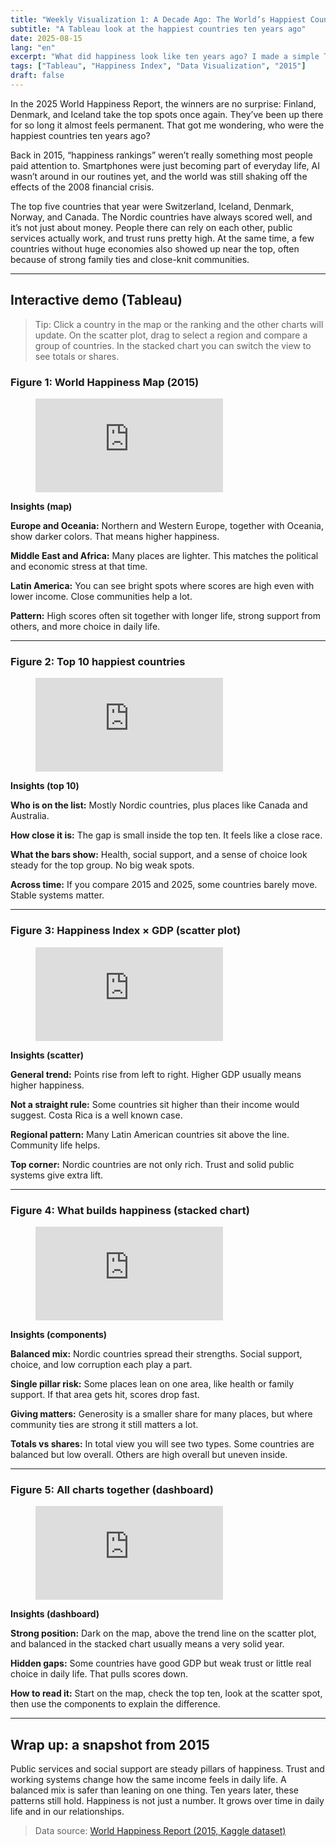 ```yaml
---
title: "Weekly Visualization 1: A Decade Ago: The World’s Happiest Countries in 2015"
subtitle: "A Tableau look at the happiest countries ten years ago"
date: 2025-08-15
lang: "en"
excerpt: "What did happiness look like ten years ago? I made a simple Tableau view so we can jump back to 2015."
tags: ["Tableau", "Happiness Index", "Data Visualization", "2015"]
draft: false
---
```


In the 2025 World Happiness Report, the winners are no surprise: Finland, Denmark, and Iceland take the top spots once again. They’ve been up there for so long it almost feels permanent. That got me wondering, who were the happiest countries ten years ago?

Back in 2015, “happiness rankings” weren’t really something most people paid attention to. Smartphones were just becoming part of everyday life, AI wasn’t around in our routines yet, and the world was still shaking off the effects of the 2008 financial crisis.

The top five countries that year were Switzerland, Iceland, Denmark, Norway, and Canada. The Nordic countries have always scored well, and it’s not just about money. People there can rely on each other, public services actually work, and trust runs pretty high. At the same time, a few countries without huge economies also showed up near the top, often because of strong family ties and close-knit communities.

---

## Interactive demo (Tableau)

> Tip: Click a country in the map or the ranking and the other charts will update. On the scatter plot, drag to select a region and compare a group of countries. In the stacked chart you can switch the view to see totals or shares.

### Figure 1: World Happiness Map (2015)
<figure class="viz">
  <iframe src="https://public.tableau.com/views/WorldHappinessMap-2015/1_1worldhappinessmap2015?:showVizHome=no&:embed=true" loading="lazy" allowfullscreen frameborder="0"></iframe>
</figure>

**Insights (map)**

**Europe and Oceania:** Northern and Western Europe, together with Oceania, show darker colors. That means higher happiness.

**Middle East and Africa:** Many places are lighter. This matches the political and economic stress at that time.

**Latin America:** You can see bright spots where scores are high even with lower income. Close communities help a lot.

**Pattern:** High scores often sit together with longer life, strong support from others, and more choice in daily life.

---

### Figure 2: Top 10 happiest countries
<figure class="viz">
  <iframe src="https://public.tableau.com/views/Top10HappiestCountriesBarChart-2015/1_2Top10HappiestCountriesBarChart?:showVizHome=no&:embed=true" loading="lazy" allowfullscreen frameborder="0"></iframe>
</figure>

**Insights (top 10)**

**Who is on the list:** Mostly Nordic countries, plus places like Canada and Australia.

**How close it is:** The gap is small inside the top ten. It feels like a close race.

**What the bars show:** Health, social support, and a sense of choice look steady for the top group. No big weak spots.

**Across time:** If you compare 2015 and 2025, some countries barely move. Stable systems matter.

---

### Figure 3: Happiness Index × GDP (scatter plot)
<figure class="viz">
  <iframe src="https://public.tableau.com/views/ScatterPlotHappinessIndexvs_GDP2015/1_3ScatterPlotHappinessIndexvs_GDP2015?:showVizHome=no&:embed=true" loading="lazy" allowfullscreen frameborder="0"></iframe>
</figure>

**Insights (scatter)**

**General trend:** Points rise from left to right. Higher GDP usually means higher happiness.

**Not a straight rule:** Some countries sit higher than their income would suggest. Costa Rica is a well known case.

**Regional pattern:** Many Latin American countries sit above the line. Community life helps.

**Top corner:** Nordic countries are not only rich. Trust and solid public systems give extra lift.

---

### Figure 4: What builds happiness (stacked chart)
<figure class="viz">
  <iframe src="https://public.tableau.com/views/PercentageDistributionofHappinessIndexComponentsbyCountry2015/1_4PercentageCompositionofHappinessIndexbyCountry?:showVizHome=no&:embed=true" loading="lazy" allowfullscreen frameborder="0"></iframe>
</figure>

**Insights (components)**

**Balanced mix:** Nordic countries spread their strengths. Social support, choice, and low corruption each play a part.

**Single pillar risk:** Some places lean on one area, like health or family support. If that area gets hit, scores drop fast.

**Giving matters:** Generosity is a smaller share for many places, but where community ties are strong it still matters a lot.

**Totals vs shares:** In total view you will see two types. Some countries are balanced but low overall. Others are high overall but uneven inside.

---

### Figure 5: All charts together (dashboard)
<figure class="viz">
  <iframe src="https://public.tableau.com/views/GlobalHappinessIndexVisualizationAnalysis2015/Dashboard1?:showVizHome=no&:embed=true" loading="lazy" allowfullscreen frameborder="0"></iframe>
</figure>

**Insights (dashboard)**

**Strong position:** Dark on the map, above the trend line on the scatter plot, and balanced in the stacked chart usually means a very solid year.

**Hidden gaps:** Some countries have good GDP but weak trust or little real choice in daily life. That pulls scores down.

**How to read it:** Start on the map, check the top ten, look at the scatter spot, then use the components to explain the difference.

---

## Wrap up: a snapshot from 2015

Public services and social support are steady pillars of happiness. Trust and working systems change how the same income feels in daily life. A balanced mix is safer than leaning on one thing. Ten years later, these patterns still hold. Happiness is not just a number. It grows over time in daily life and in our relationships.

> Data source: [World Happiness Report (2015, Kaggle dataset)](https://www.kaggle.com/datasets/unsdsn/world-happiness?resource=download)
